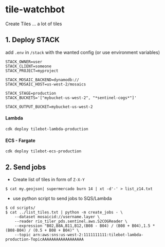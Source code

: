 # tile-watchbot

Create Tiles ... a lot of tiles

## 1. Deploy STACK

add `.env` in `/stack` with the wanted config (or use environment variables)

```
STACK_OWNER=user
STACK_CLIENT=someone
STACK_PROJECT=myproject

STACK_MOSAIC_BACKEND=dynamodb://
STACK_MOSAIC_HOST=us-west-2/mosaics

STACK_STAGE=production
STACK_BUCKETS='["mybucket-us-west-2", "*sentinel-cogs*"]'

STACK_OUTPUT_BUCKET=mybucket-us-west-2
```

#### Lambda
`cdk deploy tilebot-lambda-production`

#### ECS - Fargate
`cdk deploy tilebot-ecs-production`

## 2. Send jobs

- Create list of tiles in form of `Z-X-Y`
```
$ cat my.geojson| supermercado burn 14 | xt -d'-' > list_z14.txt
```

- use python script to send jobs to SQS/Lambda
```
$ cd scripts/
$ cat ../list_tiles.txt | python -m create_jobs - \
    --dataset mosaicid://username.layer \
    --reader rio_tiler_pds.sentinel.aws.S2COGReader \
    --expression "B02,B8A,B11,B12,(B08 - B04) / (B08 + B04),1.5 * (B08-B04) / (0.5 + B08 + B04)" \
    --topic arn:aws:sns:us-west-2:1111111111:tilebot-lambda-production-TopicAAAAAAAAAAAAAAAAAA
```
